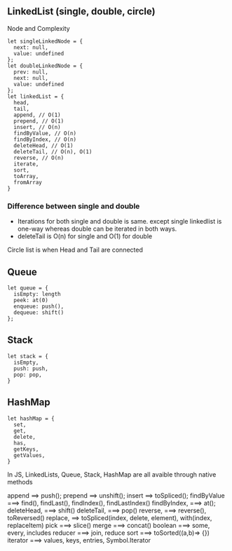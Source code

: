 ## LinkedList (single, double, circle)
Node and Complexity
```
let singleLinkedNode = {
  next: null,
  value: undefined
};
let doubleLinkedNode = {
  prev: null,
  next: null,
  value: undefined
};
let linkedList = {
  head,
  tail,
  append, // O(1)
  prepend, // O(1)
  insert, // O(n)
  findByValue, // O(n)
  findByIndex, // O(n)
  deleteHead, // O(1)
  deleteTail, // O(n), O(1)
  reverse, // O(n)
  iterate,
  sort,
  toArray, 
  fromArray
}
```

### Difference between single and double
- Iterations for both single and double is same. except single linkedlist is one-way whereas double can be iterated in both 
ways.   
- deleteTail is O(n) for single and O(1) for double

Circle list is when Head and Tail are connected

## Queue
```
let queue = {
  isEmpty: length
  peek: at(0)
  enqueue: push(),
  dequeue: shift()
};
```

## Stack
```
let stack = {
  isEmpty,
  push: push,
  pop: pop,
}
```

## HashMap
```
let hashMap = {
  set,
  get,
  delete,
  has,
  getKeys,
  getValues,
}
```
In JS, LinkedLists, Queue, Stack, HashMap are all avaible through native methods


append ==> push();
prepend ==> unshift();
insert ==> toSpliced();
findByValue ===> find(), findLast(), findIndex(), findLastIndex()
findByIndex, ===> at();
deleteHead, ===> shift()
deleteTail, ===> pop()
reverse, ===> reverse(), toReversed()
replace, ==> toSpliced(index, delete, element), with(index, replaceItem)
pick ===> slice()
merge ===> concat()
boolean ===> some, every, includes
reducer ===> join, reduce
sort ===> toSorted((a,b)=> {})
iterator ===> values, keys, entries, Symbol.Iterator

